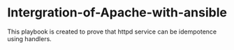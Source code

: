 # Intergration-of-Apache-with-ansible

This playbook is created to prove that httpd service can be idempotence using handlers.
